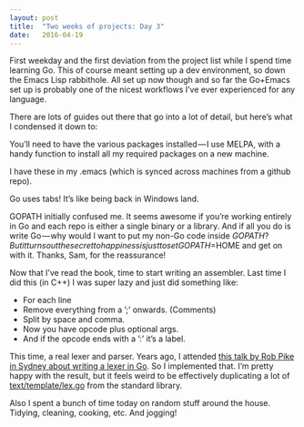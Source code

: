 ```yaml
---
layout:	post
title:	"Two weeks of projects: Day 3"
date:	2016-04-19
---
```


  First weekday and the first deviation from the project list while I spend time learning Go. This of course meant setting up a dev environment, so down the Emacs Lisp rabbithole. All set up now though and so far the Go+Emacs set up is probably one of the nicest workflows I’ve ever experienced for any language.

There are lots of guides out there that go into a lot of detail, but here’s what I condensed it down to:

You’ll need to have the various packages installed — I use MELPA, with a handy function to install all my required packages on a new machine.

I have these in my .emacs (which is synced across machines from a github repo).

Go uses tabs! It’s like being back in Windows land.

GOPATH initially confused me. It seems awesome if you’re working entirely in Go and each repo is either a single binary or a library. And if all you do is write Go — why would I want to put my non-Go code inside $GOPATH? But it turns out the secret to happiness is just to set GOPATH=$HOME and get on with it. Thanks, Sam, for the reassurance!

Now that I’ve read the book, time to start writing an assembler. Last time I did this (in C++) I was super lazy and just did something like:

* For each line
* Remove everything from a ’;’ onwards. (Comments)
* Split by space and comma.
* Now you have opcode plus optional args.
* And if the opcode ends with a ’:’ it’s a label.

This time, a real lexer and parser. Years ago, I attended [this talk by Rob Pike in Sydney about writing a lexer in Go](https://www.youtube.com/watch?v=HxaD_trXwRE). So I implemented that. I’m pretty happy with the result, but it feels weird to be effectively duplicating a lot of [text/template/lex.go](https://go.googlesource.com/go/+/master/src/text/template/parse/lex.go) from the standard library.

Also I spent a bunch of time today on random stuff around the house. Tidying, cleaning, cooking, etc. And jogging!

